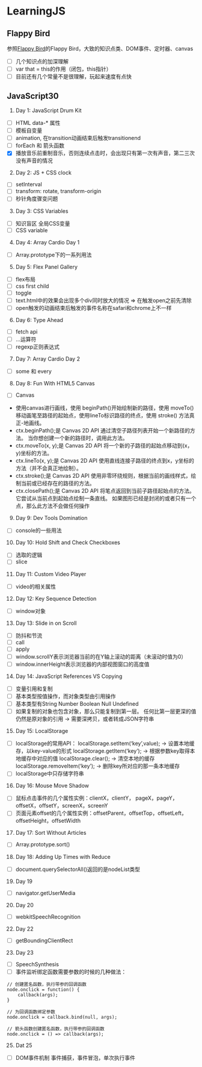 # LearningJS

## Flappy Bird
参照[Flappy Bird](https://github.com/tzc123/canvas_game)的Flappy Bird，大致的知识点类、DOM事件、定时器、canvas

- [ ] 几个知识点的加深理解
- [ ] var that = this的作用（闭包，this指针）
- [ ] 目前还有几个常量不是很理解，玩起来速度有点快

## JavaScript30
1. Day 1: JavaScript Drum Kit
- [ ] HTML data-* 属性
- [ ] 模板自变量
- [ ] animation, 在transition动画结束后触发transitionend
- [ ] forEach 和 箭头函数 
- [x] 播放音乐前重制音乐，否则连续点击时，会出现只有第一次有声音，第二三次没有声音的情况

2. Day 2: JS + CSS clock
- [ ] setInterval
- [ ] transform: rotate, transform-origin
- [ ] 秒针角度骤变问题

3. Day 3: CSS Variables
- [ ] 知识盲区 全局CSS变量
- [ ] CSS variable

4. Day 4: Array Cardio Day 1
- [ ] Array.prototype下的一系列用法

5. Day 5: Flex Panel Gallery
- [ ] flex布局
- [ ] css first child
- [ ] toggle
- [ ] text.html中的效果会出现多个div同时放大的情况 => 在触发open之前先清除
- [ ] open触发的动画结束后触发的事件名称在safari和chrome上不一样

6. Day 6: Type Ahead
- [ ] fetch api
- [ ] ...运算符
- [ ] regexp正则表达式

7. Day 7: Array Cardio Day 2
- [ ] some 和 every

8. Day 8: Fun With HTML5 Canvas
- [ ] Canvas
- 使用canvas进行画线，使用 beginPath()开始绘制新的路径，使用 moveTo()移动画笔至路径的起始点，使用lineTo标识路径的终点，使用 stroke() 方法真正-地画线。
- ctx.beginPath();是 Canvas 2D API 通过清空子路径列表开始一个新路径的方法。 当你想创建一个新的路径时，调用此方法。
- ctx.moveTo(x, y);是 Canvas 2D API 将一个新的子路径的起始点移动到(x，y)坐标的方法。
- ctx.lineTo(x, y);是 Canvas 2D API 使用直线连接子路径的终点到x，y坐标的方法（并不会真正地绘制）。
- ctx.stroke();是 Canvas 2D API 使用非零环绕规则，根据当前的画线样式，绘制当前或已经存在的路径的方法。
- ctx.closePath();是 Canvas 2D API 将笔点返回到当前子路径起始点的方法。它尝试从当前点到起始点绘制一条直线。 如果图形已经是封闭的或者只有一个点，那么此方法不会做任何操作

9. Day 9: Dev Tools Domination
- [ ] console的一些用法

10. Day 10: Hold Shift and Check Checkboxes
- [ ] 选取的逻辑
- [ ] slice

11. Day 11: Custom Video Player
- [ ] video的相关属性

12. Day 12: Key Sequence Detection
- [ ] window对象

13. Day 13: Slide in on Scroll
- [ ] 防抖和节流
- [ ] call
- [ ] apply
- [ ] window.scrollY表示浏览器当前的在Y轴上滚动的距离（未滚动时值为0）
- [ ] window.innerHeight表示浏览器的内部视图窗口的高度值

14. Day 14: JavaScript References VS Copying
- [ ] 变量引用和复制
- [ ] 基本类型按值操作，而对象类型由引用操作
- [ ] 基本类型有String Number Boolean Null Undefined
- [ ] 如果复制的对象也包含对象，那么只能复制到第一层。 任何比第一层更深的值仍然是原对象的引用 -> 需要深拷贝，或者转成JSON字符串

15. Day 15: LocalStorage
- [ ] localStorage的常用API：
localStorage.setItem(‘key’,value); -> 设置本地缓存，以key-value的形式
localStorage.getItem(‘key’); -> 根据参数key取得本地缓存中对应的值
localStorage.clear(); -> 清空本地的缓存
localStorage.removeItem(‘key’); -> 删除key所对应的那一条本地缓存
- [ ] localStorage中只存储字符串

16. Day 16: Mouse Move Shadow
- [ ] 鼠标点击事件的几个属性实例：clientX，clientY， pageX，pageY，offsetX，offsetY，screenX，screenY
- [ ] 页面元素offset的几个属性实例：offsetParent，offsetTop，offsetLeft，offsetHeight，offsetWidth

17. Day 17: Sort Without Articles
- [ ] Array.prototype.sort()

18. Day 18: Adding Up Times with Reduce
- [ ] document.querySelectorAll()返回的是nodeList类型

19. Day 19
- [ ] navigator.getUserMedia

20. Day 20
- [ ] webkitSpeechRecognition

22. Day 22
- [ ] getBoundingClientRect

23. Day 23
- [ ] SpeechSynthesis
- [ ] 事件监听绑定函数需要参数的时候的几种做法：
```
// 创建匿名函数，执行带参的回调函数
node.onclick = function() {
    callback(args);
}

// 为回调函数绑定参数
node.onclick = callback.bind(null, args);

// 箭头函数创建匿名函数，执行带参的回调函数
node.onclick = () => callback(args);
```

25. Dat 25
- [ ] DOM事件机制 事件捕获，事件冒泡，单次执行事件
